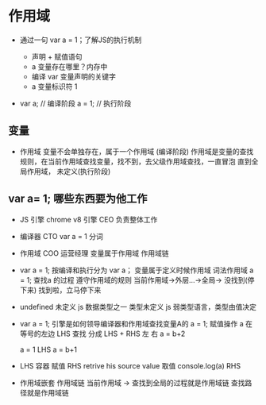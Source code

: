 # 作用域

- 通过一句 var a = 1；了解JS的执行机制
  - 声明 + 赋值语句
  - a 变量存在哪里？内存中
  - 编译 var 变量声明的关键字
  - a 变量标识符  1

- var a; // 编译阶段
  a = 1; // 执行阶段

## 变量
  - 作用域
    变量不会单独存在，属于一个作用域   (编译阶段)
    作用域是变量的查找规则，在当前作用域查找变量，找不到，去父级作用域查找，一直冒泡 直到全局作用域， 未定义(执行阶段)

## var a= 1;   哪些东西要为他工作 
  - JS 引擎  chrome v8  引擎  CEO
    负责整体工作  
  - 编译器 CTO 
    var a = 1  分词
  - 作用域 COO 运营经理
    变量属于作用域
    作用域链 

- var a = 1;
  按编译和执行分为 var a；  变量属于定义时候作用域 词法作用域
  a = 1; 查找a 的过程 遵守作用域的规则 当前作用域->外层...->全局-> 没找到(停下来) 找到啦，立马停下来

- undefined
  未定义 js 数据类型之一 类型未定义
  js 弱类型语言，类型由值决定 

- var a = 1;
  引擎是如何领导编译器和作用域查找变量A的 
    a = 1; 赋值操作 a 在等号的左边 LHS 
    查找 分成 LHS  + RHS  左 右
    a = b+2


    a = 1    LHS
    a = b+1   
- LHS  容器 赋值
  RHS  retrive his source value  取值
  console.log(a)  RHS

- 作用域嵌套
  作用域链
    当前作用域 -> 查找到全局的过程就是作用域链
    查找路径就是作用域链